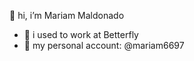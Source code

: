 👋 hi, i’m Mariam Maldonado
- 💼 i used to work at Betterfly
- 🍃 my personal account: @mariam6697

<!---
mmaldonado-btf/mmaldonado-btf is a ✨ special ✨ repository because its `README.md` (this file) appears on your GitHub profile.
You can click the Preview link to take a look at your changes.
--->
